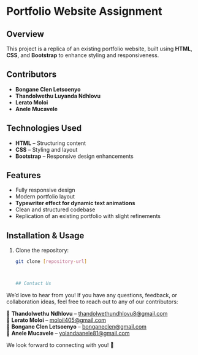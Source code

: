 # Portfolio Website Assignment  

## Overview  
This project is a replica of an existing portfolio website, built using **HTML**, **CSS**, and **Bootstrap** to enhance styling and responsiveness.  

## Contributors  
- **Bongane Clen Letsoenyo**  
- **Thandolwethu Luyanda Ndhlovu**  
- **Lerato Moloi**  
- **Anele Mucavele**  

## Technologies Used  
- **HTML** – Structuring content  
- **CSS** – Styling and layout  
- **Bootstrap** – Responsive design enhancements  

## Features  
- Fully responsive design  
- Modern portfolio layout  
- **Typewriter effect for dynamic text animations**  
- Clean and structured codebase  
- Replication of an existing portfolio with slight refinements  

## Installation & Usage  
1. Clone the repository:  
   ```bash
   git clone [repository-url]



   ## Contact Us  

We’d love to hear from you! If you have any questions, feedback, or collaboration ideas, feel free to reach out to any of our contributors:  

📧 **Thandolwethu Ndhlovu** – [thandolwethundhlovu8@gmail.com](mailto:thandolwethundhlovu8@gmail.com)  
📧 **Lerato Moloi** – [moloil405@gmail.com](mailto:moloil405@gmail.com)  
📧 **Bongane Clen Letsoenyo** – [bonganeclen@gmail.com](mailto:bonganeclen@gmail.com)  
📧 **Anele Mucavele** – [yolandaanele81@gmail.com](mailto:yolandaanele81@gmail.com)  

We look forward to connecting with you! 🚀  